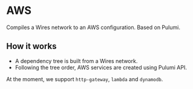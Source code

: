 # AWS

Compiles a Wires network to an AWS configuration. Based on Pulumi.

## How it works

- A dependency tree is built from a Wires network.
- Following the tree order, AWS services are created using Pulumi API.

At the moment, we support `http-gateway`, `lambda` and `dynamodb`.
